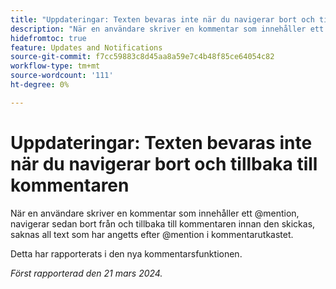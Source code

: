 ```yaml
---
title: "Uppdateringar: Texten bevaras inte när du navigerar bort och tillbaka till kommentaren"
description: "När en användare skriver en kommentar som innehåller ett @mention, navigerar sedan bort från och tillbaka till kommentaren innan den skickas, saknas all text som har angetts efter @mention i kommentarutkastet."
hidefromtoc: true
feature: Updates and Notifications
source-git-commit: f7cc59883c8d45aa8a59e7c4b48f85ce64054c82
workflow-type: tm+mt
source-wordcount: '111'
ht-degree: 0%

---
```



# Uppdateringar: Texten bevaras inte när du navigerar bort och tillbaka till kommentaren

När en användare skriver en kommentar som innehåller ett @mention, navigerar sedan bort från och tillbaka till kommentaren innan den skickas, saknas all text som har angetts efter @mention i kommentarutkastet.

Detta har rapporterats i den nya kommentarsfunktionen.

_Först rapporterad den 21 mars 2024._
